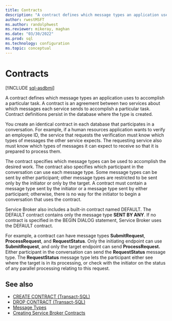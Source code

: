 ```yaml
---
title: Contracts
description: "A contract defines which message types an application uses to accomplish a particular task."
author: rwestMSFT
ms.author: randolphwest
ms.reviewer: mikeray, maghan
ms.date: "03/30/2022"
ms.prod: sql
ms.technology: configuration
ms.topic: conceptual
---
```


# Contracts

[!INCLUDE [sql-asdbmi](../../includes/applies-to-version/sql-asdbmi.md)]

A contract defines which message types an application uses to accomplish a particular task. A contract is an agreement between two services about which messages each service sends to accomplish a particular task. Contract definitions persist in the database where the type is created.

You create an identical contract in each database that participates in a conversation. For example, if a human resources application wants to verify an employee ID, the service that requests the verification must know which types of messages the other service expects. The requesting service also must know which types of messages it can expect to receive so that it is prepared to process them.

The contract specifies which message types can be used to accomplish the desired work. The contract also specifies which participant in the conversation can use each message type. Some message types can be sent by either participant; other message types are restricted to be sent only by the initiator or only by the target. A contract must contain a message type sent by the initiator or a message type sent by either participant; otherwise, there is no way for the initiator to begin a conversation that uses the contract.

Service Broker also includes a built-in contract named DEFAULT. The DEFAULT contract contains only the message type **SENT BY ANY**. If no contract is specified in the BEGIN DIALOG statement, Service Broker uses the DEFAULT contract.

For example, a contract can have message types **SubmitRequest**, **ProcessRequest**, and **RequestStatus**. Only the initiating endpoint can use **SubmitRequest**, and only the target endpoint can send **ProcessRequest.** Either participant in the conversation can send the **RequestStatus** message type. The **RequestStatus** message type lets the participant either see where the target is in its processing, or check with the initiator on the status of any parallel processing relating to this request.

## See also

- [CREATE CONTRACT (Transact-SQL)](../../t-sql/statements/create-contract-transact-sql.md)
- [DROP CONTRACT (Transact-SQL)](../../t-sql/statements/drop-contract-transact-sql.md)
- [Message Types](message-types.md)
- [Creating Service Broker Contracts](creating-service-broker-contracts.md)